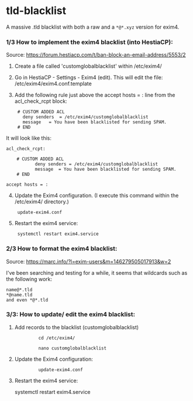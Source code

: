 # tld-blacklist
A massive .tld blacklist with both a raw and a `*@*.xyz` version for exim4.

### 1/3 How to implement the exim4 blacklist (into HestiaCP):
Source: https://forum.hestiacp.com/t/ban-block-an-email-address/5553/2

1. Create a file called 'customglobalblacklist' within /etc/exim4/
2. Go in HestiaCP - Settings - Exim4 (edit). This will edit the file: /etc/exim4/exim4.conf.template
3. Add the following rule just above the accept hosts = : line from the acl_check_rcpt block:

        # CUSTOM ADDED ACL
 	      deny senders	= /etc/exim4/customglobalblacklist
 	      message	= You have been blacklisted for sending SPAM.
        # END

It will look like this:
	
	acl_check_rcpt:

        # CUSTOM ADDED ACL
               deny senders	= /etc/exim4/customglobalblacklist
               message	= You have been blacklisted for sending SPAM.
        # END

	accept hosts = :
        
4. Update the Exim4 configuration. (I execute this command within the /etc/exim4/ directory.)
 
        update-exim4.conf

5. Restart the exim4 service:
        
        systemctl restart exim4.service

### 2/3 How to format the exim4 blacklist:
Source: https://marc.info/?l=exim-users&m=146279505017913&w=2

I've been searching and testing for a while, it seems that wildcards such as the following work:

	name@*.tld
	*@name.tld
	and even *@*.tld
	
### 3/3: How to update/ edit the exim4 blacklist:

1. Add records to the blacklist (customglobalblacklist)

				cd /etc/exim4/ 

				nano customglobalblacklist

2. Update the Exim4 configuration:

				update-exim4.conf

3. Restart the exim4 service:

	systemctl restart exim4.service

